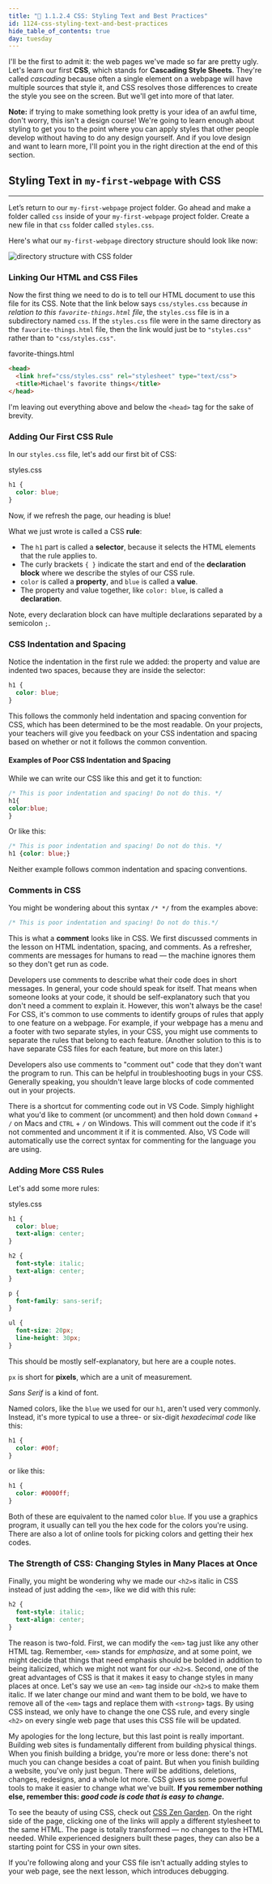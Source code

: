 ```yaml
---
title: "📓 1.1.2.4 CSS: Styling Text and Best Practices"
id: 1124-css-styling-text-and-best-practices
hide_table_of_contents: true
day: tuesday
---
```


I'll be the first to admit it: the web pages we've made so far are pretty ugly. Let's learn our first **CSS**, which stands for **Cascading Style Sheets**. They're called *cascading* because often a single element on a webpage will have multiple sources that style it, and CSS resolves those differences to create the style you see on the screen. But we'll get into more of that later.

**Note:**  if trying to make something look pretty is your idea of an awful time, don't worry, this isn't a design course! We're going to learn enough about styling to get you to the point where you can apply styles that other people develop without having to do any design yourself. And if you love design and want to learn more, I'll point you in the right direction at the end of this section.

## Styling Text in `my-first-webpage` with CSS

---

Let’s return to our `my-first-webpage` project folder. Go ahead and make a folder called `css` inside of your `my-first-webpage` project folder. Create a new file in that `css` folder called `styles.css`.

Here's what our `my-first-webpage` directory structure should look like now:

![directory structure with CSS folder](https://learnhowtoprogram.s3.us-west-2.amazonaws.com/INTRO/week1-html-css/directory-structure-with-css.png)

### Linking Our HTML and CSS Files

Now the first thing we need to do is to tell our HTML document to use this file for its CSS. Note that the link below says `css/styles.css` because _in relation to this `favorite-things.html` file_, the `styles.css` file is in a subdirectory named `css`. If the `styles.css` file were in the same directory as the `favorite-things.html` file, then the link would just be to `"styles.css"` rather than to `"css/styles.css"`.

<div class="filename">favorite-things.html</div>

```html
<head>
  <link href="css/styles.css" rel="stylesheet" type="text/css">
  <title>Michael's favorite things</title>
</head>
```

I'm leaving out everything above and below the `<head>` tag for the sake of brevity.

### Adding Our First CSS Rule

In our `styles.css` file, let's add our first bit of CSS:

<div class="filename">styles.css</div>

```css
h1 {
  color: blue;
}
```

Now, if we refresh the page, our heading is blue!

What we just wrote is called a CSS **rule**: 

* The `h1` part is called a **selector**, because it selects the HTML elements that the rule applies to. 
* The curly brackets `{ }` indicate the start and end of the **declaration block** where we describe the styles of our CSS rule.
* `color` is called a **property**, and `blue` is called a **value**.
* The property and value together, like `color: blue`, is called a **declaration**. 

Note, every declaration block can have multiple declarations separated by a semicolon `;`. 

### CSS Indentation and Spacing

Notice the indentation in the first rule we added: the property and value are indented two spaces, because they are inside the selector:

```css
h1 {
  color: blue;
}
```

This follows the commonly held indentation and spacing convention for CSS, which has been determined to be the most readable. On your projects, your teachers will give you feedback on your CSS indentation and spacing based on whether or not it follows the common convention.

#### Examples of Poor CSS Indentation and Spacing

While we can write our CSS like this and get it to function:

```css
/* This is poor indentation and spacing! Do not do this. */
h1{
color:blue;
}
```

Or like this:

```css
/* This is poor indentation and spacing! Do not do this. */
h1 {color: blue;}
```

Neither example follows common indentation and spacing conventions.

### Comments in CSS

You might be wondering about this syntax `/* */` from the examples above: 

```css
/* This is poor indentation and spacing! Do not do this.*/
```

This is what a **comment** looks like in CSS. We first discussed comments in the lesson on HTML indentation, spacing, and comments. As a refresher, comments are messages for humans to read — the machine ignores them so they don't get run as code. 

Developers use comments to describe what their code does in short messages. In general, your code should speak for itself. That means when someone looks at your code, it should be self-explanatory such that you don't need a comment to explain it. However, this won't always be the case! For CSS, it's common to use comments to identify groups of  rules that apply to one feature on a webpage. For example, if your webpage has a menu and a footer with two separate styles, in your CSS, you might use comments to separate the rules that belong to each feature. (Another solution to this is to have separate CSS files for each feature, but more on this later.)

Developers also use comments to "comment out" code that they don't want the program to run. This can be helpful in troubleshooting bugs in your CSS. Generally speaking, you shouldn't leave large blocks of code commented out in your projects.

There is a shortcut for commenting code out in VS Code. Simply highlight what you'd like to comment (or uncomment) and then hold down `Command` + `/` on Macs and `CTRL` + `/` on Windows. This will comment out the code if it's not commented and uncomment it if it is commented. Also, VS Code will automatically use the correct syntax for commenting for the language you are using.

### Adding More CSS Rules

Let's add some more rules:

<div class="filename">styles.css</div>

```css
h1 {
  color: blue;
  text-align: center;
}

h2 {
  font-style: italic;
  text-align: center;
}

p {
  font-family: sans-serif;
}

ul {
  font-size: 20px;
  line-height: 30px;
}
```

This should be mostly self-explanatory, but here are a couple notes.

`px` is short for **pixels**, which are a unit of measurement.

*Sans Serif* is a kind of font.

Named colors, like the `blue` we used for our `h1`, aren't used very commonly. Instead, it's more typical to use a three- or six-digit *hexadecimal code* like this:

```css
h1 {
  color: #00f;
}
```

or like this:

```css
h1 {
  color: #0000ff;
}
```

Both of these are equivalent to the named color `blue`. If you use a graphics program, it usually can tell you the hex code for the colors you're using. There are also a lot of online tools for picking colors and getting their hex codes.

### The Strength of CSS: Changing Styles in Many Places at Once

Finally, you might be wondering why we made our `<h2>`s italic in CSS instead of just adding the `<em>`, like we did with this rule:

```css
h2 {
  font-style: italic;
  text-align: center;
}
```

The reason is two-fold. First, we can modify the `<em>` tag just like any other HTML tag. Remember, `<em>` stands for *emphasize*, and at some point, we might decide that things that need emphasis should be bolded in addition to being italicized, which we might not want for our `<h2>`s. Second, one of the great advantages of CSS is that it makes it easy to change styles in many places at once. Let's say we use an `<em>` tag inside our `<h2>`s to make them italic. If we later change our mind and want them to be bold, we have to remove all of the `<em>` tags and replace them with `<strong>` tags. By using CSS instead, we only have to change the one CSS rule, and every single `<h2>` on every single web page that uses this CSS file will be updated.

My apologies for the long lecture, but this last point is really important. Building web sites is fundamentally different from building physical things. When you finish building a bridge, you're more or less done: there's not much you can change besides a coat of paint. But when you finish building a website, you've only just begun. There *will* be additions, deletions, changes, redesigns, and a whole lot more. CSS gives us some powerful tools to make it easier to change what we've built. **If you remember nothing else, remember this: _good code is code that is easy to change._**

To see the beauty of using CSS, check out [CSS Zen Garden](http://csszengarden.com/). On the right side of the page, clicking one of the links will apply a different stylesheet to the same HTML. The page is totally transformed — no changes to the HTML needed. While experienced designers built these pages, they can also be a starting point for CSS in your own sites.

If you're following along and your CSS file isn't actually adding styles to your web page, see the next lesson, which introduces debugging.
